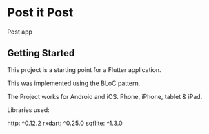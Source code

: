 # Post it Post

Post app

## Getting Started

This project is a starting point for a Flutter application.

This was implemented using the BLoC pattern. 

The Project works for Android and iOS. Phone, iPhone, tablet & iPad.

Libraries used:

  http: ^0.12.2
  rxdart: ^0.25.0
  sqflite: ^1.3.0

